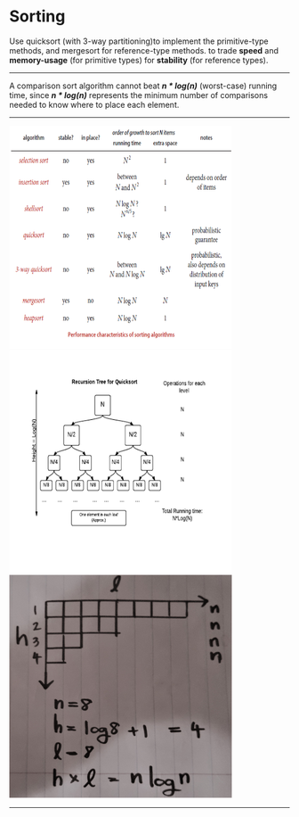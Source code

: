 # Sorting
Use quicksort (with 3-way partitioning)to implement the primitive-type methods, and mergesort for reference-type methods.
to trade **speed** and **memory-usage** (for primitive types) for **stability** (for reference types).
<hr>
A comparison sort algorithm cannot beat <strong><i>n * log(n)</i></strong> (worst-case) running time, since <strong><i>n * log(n)</i></strong> represents the minimum number of comparisons needed to know where to place each element.
<hr>

<img src="/images/SortingAlgorithms.png" width="400px" height="400px">
<img src="/images/RecursionTree.png" width="400px" height="400px">
<img src="/images/RecursiveDivideAndConquer.jpg" width="400px" height="400px">
<hr>

